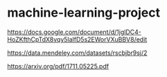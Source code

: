 # machine-learning-project
https://docs.google.com/document/d/1jglDC4-HoZKfthCpTdX8vqy5laIfD5s2EWorVXuBBV8/edit

https://data.mendeley.com/datasets/rscbjbr9sj/2

https://arxiv.org/pdf/1711.05225.pdf

